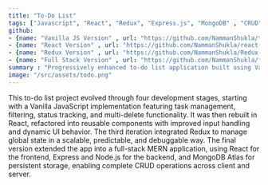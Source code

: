 ```yaml
---
title: "To-Do List"
tags: ["Javascript", "React", "Redux", "Express.js", "MongoDB" , "CRUD"]
github: 
- {name: "Vanilla JS Version" , url: "https://github.com/NammanShukla/todo-list"}
- {name: "React Version" , url: "https://github.com/NammanShukla/react-to-do"}
- {name: "Redux Version" , url: "https://github.com/NammanShukla/Redux-todo"}
- {name: "Full Stack Version" , url: "https://github.com/NammanShukla/fs-todo"}
summary : "Progressively enhanced to-do list application built using Vanilla JS, React, Redux, and finally extended to a full-stack MERN app with full CRUD functionality."
image: "/src/assets/todo.png"
---
```


This to-do list project evolved through four development stages, starting with a Vanilla JavaScript implementation featuring task management, filtering, status tracking, and multi-delete functionality. It was then rebuilt in React, refactored into reusable components with improved input handling and dynamic UI behavior. The third iteration integrated Redux to manage global state in a scalable, predictable, and debuggable way. The final version extended the app into a full-stack MERN application, using React for the frontend, Express and Node.js for the backend, and MongoDB Atlas for persistent storage, enabling complete CRUD operations across client and server.